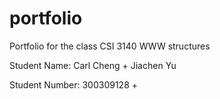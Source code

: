# portfolio
Portfolio for the class CSI 3140 WWW structures

Student Name: Carl Cheng + Jiachen Yu

Student Number: 300309128 + 

